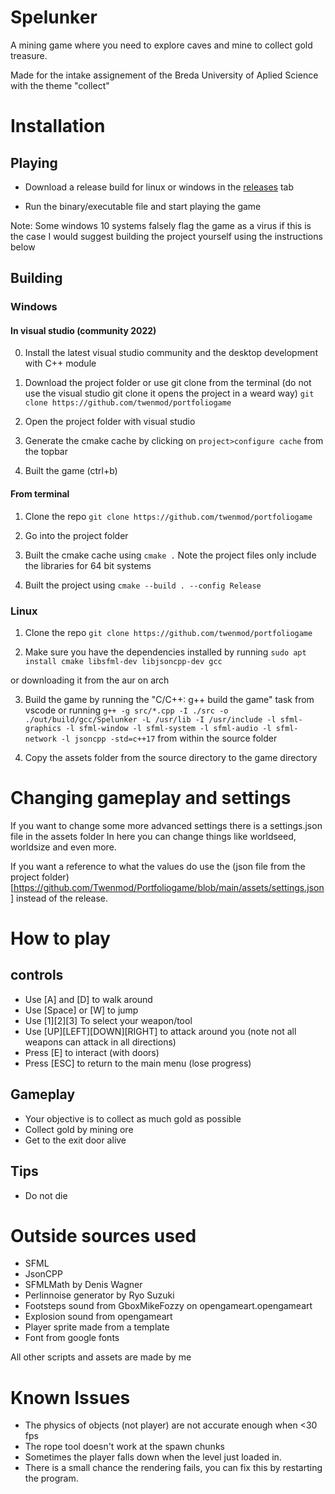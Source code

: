 # Spelunker
A mining game where you need to explore caves and mine to collect gold treasure.

Made for the intake assignement of the Breda University of Aplied Science
with the theme "collect"

# Installation

## Playing

- Download a release build for linux or windows in the [releases](https://github.com/Twenmod/Portfoliogame/releases) tab

- Run the binary/executable file and start playing the game

Note: Some windows 10 systems falsely flag the game as a virus if this is the case I would suggest building the project yourself using the instructions below 

## Building

### Windows

#### In visual studio (community 2022)
0. Install the latest visual studio community and the desktop development with C++ module

1. Download the project folder or use git clone from the terminal (do not use the visual studio git clone it opens the project in a weard way)
`git clone https://github.com/twenmod/portfoliogame`

2. Open the project folder with visual studio
  
3. Generate the cmake cache by clicking on `project>configure cache` from the topbar

4. Built the game (ctrl+b)


#### From terminal
1. Clone the repo
`git clone https://github.com/twenmod/portfoliogame`
  
2. Go into the project folder
  
3. Built the cmake cache using `cmake .`
Note the project files only include the libraries for 64 bit systems

4. Built the project using `cmake --build . --config Release`

### Linux

1. Clone the repo
`git clone https://github.com/twenmod/portfoliogame`

2. Make sure you have the dependencies installed by running
`sudo apt install cmake libsfml-dev libjsoncpp-dev gcc`

or downloading it from the aur on arch

3. Build the game by running the "C/C++: g++ build the game" task from vscode or running 
`g++ -g src/*.cpp -I ./src -o ./out/build/gcc/Spelunker -L /usr/lib -I /usr/include -l sfml-graphics -l sfml-window -l sfml-system -l sfml-audio -l sfml-network -l jsoncpp -std=c++17`
from within the source folder

4. Copy the assets folder from the source directory to the game directory

# Changing gameplay and settings
If you want to change some more advanced settings there is a settings.json file in the assets folder
In here you can change things like worldseed, worldsize and even more.

If you want a reference to what the values do use the (json file from the project folder)[https://github.com/Twenmod/Portfoliogame/blob/main/assets/settings.json] instead of the release.


# How to play

## controls
- Use [A] and [D] to walk around
- Use [Space] or [W] to jump
- Use [1][2][3] To select your weapon/tool
- Use [UP][LEFT][DOWN][RIGHT] to attack around you (note not all weapons can attack in all directions)
- Press [E] to interact (with doors)
- Press [ESC] to return to the main menu (lose progress)

## Gameplay
- Your objective is to collect as much gold as possible
- Collect gold by mining ore
- Get to the exit door alive

## Tips
- Do not die

# Outside sources used
- SFML
- JsonCPP
- SFMLMath by Denis Wagner
- Perlinnoise generator by Ryo Suzuki
- Footsteps sound from GboxMikeFozzy on opengameart.opengameart
- Explosion sound from opengameart
- Player sprite made from a template
- Font from google fonts

All other scripts and assets are made by me


# Known Issues
- The physics of objects (not player) are not accurate enough when <30 fps
- The rope tool doesn't work at the spawn chunks
- Sometimes the player falls down when the level just loaded in.
- There is a small chance the rendering fails, you can fix this by restarting the program.
